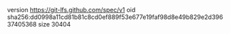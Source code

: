 version https://git-lfs.github.com/spec/v1
oid sha256:dd0998a11cd81b81c8cd0ef889f53e677e19faf98d8e49b829e2d39637405368
size 30404
